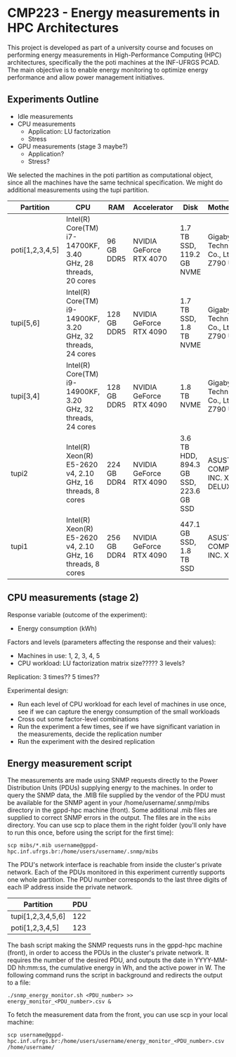 # CMP223 - Energy measurements in HPC Architectures

This project is developed as part of a university course and focuses on performing energy measurements in High-Performance Computing (HPC) architectures, specifically the the poti machines at the INF-UFRGS PCAD. The main objective is to enable energy monitoring to optimize energy performance and allow power management initiatives.

## Experiments Outline

- Idle measurements
- CPU measurements
	- Application: LU factorization
	- Stress 
- GPU measurements (stage 3 maybe?)
	- Application?
	- Stress?

We selected the machines in the poti partition as computational object, since all the machines have the same technical specification. We might do additional measurements using the tupi partition. 

| Partition | CPU | RAM | Accelerator | Disk | Motherboard |
| --------- | --- | --- | ----------- | ---- | ----------- |
|poti[1,2,3,4,5] | Intel(R) Core(TM) i7-14700KF, 3.40 GHz, 28 threads, 20 cores | 96 GB DDR5 | NVIDIA GeForce RTX 4070 | 1.7 TB SSD, 119.2 GB NVME | Gigabyte Technology Co., Ltd. Z790 UD AX |
|tupi[5,6]| Intel(R) Core(TM) i9-14900KF, 3.20 GHz, 32 threads, 24 cores | 128 GB DDR5 | NVIDIA GeForce RTX 4090 | 1.7 TB SSD, 1.8 TB NVME | Gigabyte Technology Co., Ltd. Z790 UD AX |
|tupi[3,4] | Intel(R) Core(TM) i9-14900KF, 3.20 GHz, 32 threads, 24 cores | 128 GB DDR5 | NVIDIA GeForce RTX 4090 | 1.8 TB NVME | Gigabyte Technology Co., Ltd. Z790 UD AX |
|tupi2 | Intel(R) Xeon(R) E5-2620 v4, 2.10 GHz, 16 threads, 8 cores | 224 GB DDR4 | NVIDIA GeForce RTX 4090 | 3.6 TB HDD, 894.3 GB SSD, 223.6 GB SSD | ASUSTeK COMPUTER INC. X99-DELUXE II |
|tupi1 | Intel(R) Xeon(R) E5-2620 v4, 2.10 GHz, 16 threads, 8 cores | 256 GB DDR4 | NVIDIA GeForce RTX 4090 | 447.1 GB SSD, 1.8 TB SSD | ASUSTeK COMPUTER INC. X99-A II |

## CPU measurements (stage 2)

Response variable (outcome of the experiment):
- Energy consumption (kWh)

Factors and levels (parameters affecting the response and their values):
- Machines in use: 1, 2, 3, 4, 5
- CPU workload: LU factorization matrix size????? 3 levels?

Replication: 3 times?? 5 times??

Experimental design:
- Run each level of CPU workload for each level of machines in use once, see if we can capture the energy consumption of the small workloads
- Cross out some factor-level combinations
- Run the experiment a few times, see if we have significant variation in the measurements, decide the replication number
- Run the experiment with the desired replication

## Energy measurement script

The measurements are made using SNMP requests directly to the Power Distribution Units (PDUs) supplying energy to the machines. In order to query the SNMP data, the .MIB file supplied by the vendor of the PDU must be available for the SNMP agent in your /home/username/.snmp/mibs directory in the gppd-hpc machine (front). Some additional .mib files are supplied to correct SNMP errors in the output. The files are in the `mibs` directory. You can use scp to place them in the right folder (you'll only have to run this once, before using the script for the first time):

```
scp mibs/*.mib username@gppd-hpc.inf.ufrgs.br:/home/users/username/.snmp/mibs
```

The PDU's network interface is reachable from inside the cluster's private network. Each of the PDUs monitored in this experiment currently supports one whole partition. The PDU number corresponds to the last three digits of each IP address inside the private network.

| Partition         | PDU |
| ----------------- | --- |
| tupi[1,2,3,4,5,6] | 122 |
| poti[1,2,3,4,5]   | 123 |

The bash script making the SNMP requests runs in the gppd-hpc machine (front), in order to access the PDUs in the cluster's private network. It requires the number of the desired PDU, and outputs the date in YYYY-MM-DD hh:mm:ss, the cumulative energy in Wh, and the active power in W. The following command runs the script in background and redirects the output to a file: 

```
./snmp_energy_monitor.sh <PDU_number> >> energy_monitor_<PDU_number>.csv &
```

To fetch the measurement data from the front, you can use scp in your local machine:

```
scp username@gppd-hpc.inf.ufrgs.br:/home/users/username/energy_monitor_<PDU_number>.csv /home/username/
```

